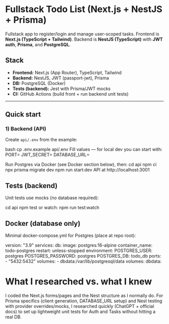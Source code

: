 # Fullstack Todo List (Next.js + NestJS + Prisma)

Fullstack app to register/login and manage user-scoped tasks. Frontend is **Next.js (TypeScript + Tailwind)**. Backend is **NestJS (TypeScript)** with **JWT auth**, **Prisma**, and **PostgreSQL**.

## Stack

- **Frontend:** Next.js (App Router), TypeScript, Tailwind
- **Backend:** NestJS, JWT (passport-jwt), Prisma
- **DB:** PostgreSQL (Docker)
- **Tests (backend):** Jest with Prisma/JWT mocks
- **CI:** GitHub Actions (build front + run backend unit tests)

---

## Quick start

### 1) Backend (API)

Create `api/.env` from the example:

bash
cp .env.example api/.env
Fill values — for local dev you can start with:
PORT=
JWT_SECRET=
DATABASE_URL=

Run Postgres via Docker (see Docker section below), then:
cd api
npm ci
npx prisma migrate dev
npm run start:dev
API at http://localhost:3001

## Tests (backend)

Unit tests use mocks (no database required):

cd api
npm test
or watch:
npm run test:watch

## Docker (database only)

Minimal docker-compose.yml for Postgres (place at repo root):

version: "3.9"
services:
  db:
    image: postgres:16-alpine
    container_name: todo-postgres
    restart: unless-stopped
    environment:
      POSTGRES_USER: postgres
      POSTGRES_PASSWORD: postgres
      POSTGRES_DB: todo_db
    ports:
      - "5432:5432"
    volumes:
      - dbdata:/var/lib/postgresql/data
volumes:
  dbdata:

# What I researched vs. what I knew

I coded the Next.js forms/pages and the Nest structure as I normally do. For Prisma specifics (client generation, DATABASE_URL setup) and Nest testing with provider overrides/mocks, I researched quickly (ChatGPT + official docs) to set up lightweight unit tests for Auth and Tasks without hitting a real DB.
